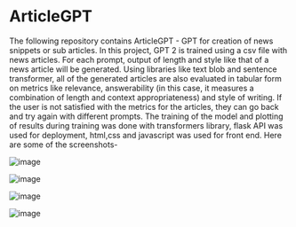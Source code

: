 # ArticleGPT
The following repository contains ArticleGPT - GPT for creation of news snippets or sub articles. In this project, GPT 2 is trained using a csv file with news articles. For each prompt, output of length and style like that of a news article will be generated. Using libraries like text blob and sentence transformer, all of the generated articles are also evaluated in tabular form on metrics like relevance, answerability (in this case, it measures a combination of length and context appropriateness) and style of writing. If the user is not satisfied with the metrics for the articles, they can go back and try again with different prompts. The training of the model and plotting of results during training was done with transformers library, flask API was used for deployment, html,css and javascript was used for front end. Here are some of the screenshots-


![image](https://github.com/user-attachments/assets/14d0f9d0-8156-4802-bee0-209686841054)


![image](https://github.com/user-attachments/assets/eb4c44c7-72fe-45f8-a6c6-07106b9ad22c)


![image](https://github.com/user-attachments/assets/302c38ea-f0a0-4a87-a873-fe93a1163b9f)


![image](https://github.com/user-attachments/assets/53ef4b17-2f63-4275-9228-e5b7dd201ca6)
